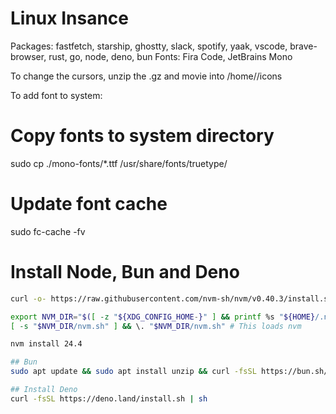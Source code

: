 # Linux Insance

Packages: fastfetch, starship, ghostty, slack, spotify, yaak, vscode, brave-browser, rust, go, node, deno, bun
Fonts: Fira Code, JetBrains Mono

To change the cursors, unzip the .gz and movie into /home/<user>/icons

To add font to system: 

# Copy fonts to system directory
sudo cp ./mono-fonts/*.ttf /usr/share/fonts/truetype/

# Update font cache
sudo fc-cache -fv

# Install Node, Bun and Deno

```bash
curl -o- https://raw.githubusercontent.com/nvm-sh/nvm/v0.40.3/install.sh | bash

export NVM_DIR="$([ -z "${XDG_CONFIG_HOME-}" ] && printf %s "${HOME}/.nvm" || printf %s "${XDG_CONFIG_HOME}/nvm")"
[ -s "$NVM_DIR/nvm.sh" ] && \. "$NVM_DIR/nvm.sh" # This loads nvm

nvm install 24.4

## Bun
sudo apt update && sudo apt install unzip && curl -fsSL https://bun.sh/install | bash

## Install Deno
curl -fsSL https://deno.land/install.sh | sh
```
